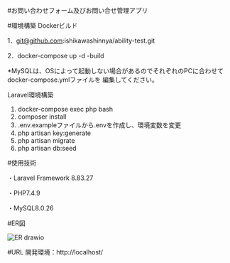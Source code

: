 #お問い合わせフォーム及びお問い合せ管理アプリ

#環境構築
Dockerビルド

1．git@github.com:ishikawashinnya/ability-test.git 

2．docker-compose up -d -build

*MySQLは、OSによって起動しない場合があるのでそれぞれのPCに合わせてdocker-compose.ymlファイルを
編集してください。

Laravel環境構築
1. docker-compose exec php bash
2. composer install
3. .env.exampleファイルから.envを作成し、環境変数を変更
4. php artisan key:generate
5. php artisan migrate
6. php artisan db:seed

#使用技術

・Laravel Framework 8.83.27

・PHP7.4.9

・MySQL8.0.26

#ER図

![ER drawio](https://github.com/ishikawashinnya/ability-test/assets/161817728/0b49b8e1-15a3-4782-ba91-20d1ff64a4b8)



#URL
開発環境：http://localhost/

